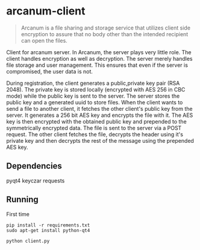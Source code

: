 arcanum-client
==============
>Arcanum is a file sharing and storage service that utilizes client side encryption to assure that no body other than the intended recipient can open the files.

Client for arcanum server. In Arcanum, the server plays very little role. The client handles encryption as well as decryption. The server merely handles file storage and user management. This ensures that even if the server is compromised, the user data is not.

During registration, the client generates a public,private key pair (RSA 2048). The private key is stored locally (encrypted with AES 256 in CBC mode) while the public key is sent to the server. The server stores the public key and a generated uuid to store files. When the client wants to send a file to another client, it fetches the other client's public key from the server. It generates a 256 bit AES key and encrypts the file with it. The AES key is then encrypted with the obtained public key and prepended to the symmetrically encrypted data. The file is sent to the server via a POST request. The other client fetches the file, decrypts the header using it's private key and then decrypts the rest of the message using the prepended AES key.

Dependencies
-----------
pyqt4
keyczar
requests

Running
------
First time
```shell
pip install -r requirements.txt
sudo apt-get install python-qt4

```
```shell
python client.py
```
